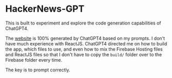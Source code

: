# HackerNews-GPT

This is built to experiment and explore the code generation capabilities of ChatGPT4.

The [website](https://hackernews-gpt.web.app/) is 100% generated by ChatGPT4 based on my prompts. I don't have much experience with ReactJS. ChatGPT4 directed me on how to build the app, which files to use, and even how to mix the Firebase Hosting files and ReactJS files so that I don't have to copy the `build/` folder over to the Firebase folder every time.

The key is to prompt correctly.
